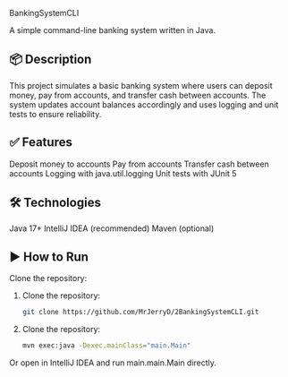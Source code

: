 BankingSystemCLI

A simple command-line banking system written in Java.

## 📦 Description

This project simulates a basic banking system where users can deposit money, pay from accounts, and transfer cash between accounts. The system updates account balances accordingly and uses logging and unit tests to ensure reliability.

## ✅ Features

Deposit money to accounts
Pay from accounts
Transfer cash between accounts
Logging with java.util.logging
Unit tests with JUnit 5
## 🛠️ Technologies

 Java 17+
IntelliJ IDEA (recommended)
Maven (optional)
## ▶️ How to Run

Clone the repository:
1. Clone the repository:
   ```bash
   git clone https://github.com/MrJerryD/2BankingSystemCLI.git
   
1. Clone the repository:
   ```bash
   mvn exec:java -Dexec.mainClass="main.Main"
Or open in IntelliJ IDEA and run main.main.Main directly.
